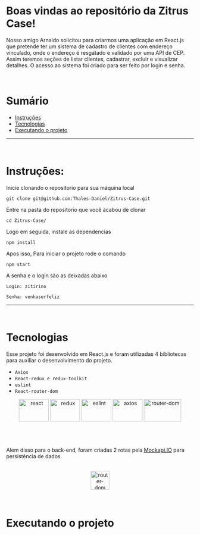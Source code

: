 # Boas vindas ao repositório da Zitrus Case!


Nosso amigo Arnaldo solicitou para criarmos uma aplicação em React.js que
pretende ter um sistema de cadastro de clientes com endereço vinculado,
onde o endereço é resgatado e validado por uma API de CEP. Assim teremos seções de listar
clientes, cadastrar, excluir e visualizar detalhes. O acesso ao sistema foi criado para 
ser feito por login e senha.

<br />


# Sumário
- [Instruções](#instruções)
- [Tecnologias](#tecnologias)
- [Executando o projeto](#executando-o-projeto)


---

<p>&nbsp</p>

# Instruções:

Inicie clonando o repositorio para sua máquina local 
~~~
git clone git@github.com:Thales-Daniel/Zitrus-Case.git
~~~
Entre na pasta do repositorio que você acabou de clonar
~~~
cd Zitrus-Case/
~~~
Logo em seguida, instale as dependencias
~~~
npm install
~~~
Apos isso, Para iniciar o projeto rode o comando
~~~
npm start
~~~
A senha e o login são as deixadas abaixo
~~~
Login: zitirino

Senha: venhaserfeliz
~~~
---

<p>&nbsp</p>

# Tecnologias
Esse projeto foi desenvolvido em React.js e foram utilizadas
4 bibliotecas para auxiliar o desenvolvimento do projeto.


  - `Axios`
  - `React-redux e redux-toolkit`
  - `eslint`
  - `React-router-dom`

<div align="center">
  <img alt="react" height="60" width="80" src="https://cdn.jsdelivr.net/gh/devicons/devicon/icons/react/react-original.svg" />
  <img alt="redux" height="60" width="80" src="https://cdn.jsdelivr.net/gh/devicons/devicon/icons/redux/redux-original.svg" />
  <img alt="eslint" height="60" width="80" src="https://cdn.jsdelivr.net/gh/devicons/devicon/icons/eslint/eslint-original.svg" />
  <img alt="axios" height="60" width="80" src="https://upload.wikimedia.org/wikipedia/commons/c/c8/Axios_logo_%282020%29.svg" />
  <img alt="router-dom" height="60" width="100" src="https://miro.medium.com/max/1400/0*8BlvIy8wNLlz6icM" />
  <br />
  <br />
</div>
  <br />
  <br />

Alem disso para o back-end, foram criadas 2 rotas pela [Mockapi.IO]() para persistência de dados.
<div align="center">
  <br />
    <img alt="router-dom" height="50" width="50" src="https://user-images.githubusercontent.com/82240828/164455549-695380e6-2505-47e4-be41-bf67920152a5.png" />
</div>


<br />
<br />

# Executando o projeto
